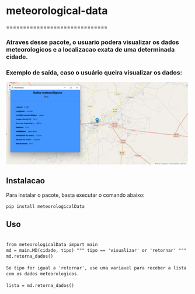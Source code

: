 # meteorological-data
==============================

### Atraves desse pacote, o usuario podera visualizar os dados meteorologicos e a localizacao exata de uma determinada cidade.

### Exemplo de saída, caso o usuário queira visualizar os dados:
<img src="src/img.png" alt="Dados meteorológicos">

## Instalacao

Para instalar o pacote, basta executar o comando abaixo:

<pre><code>pip install meteorologicalData</code></pre>

## Uso

<pre><code>
from meteorologicalData import main
md = main.MD(cidade, tipo) """ tipo == 'visualizar' or 'retornar' """
md.retorna_dados()

Se tipo for igual a 'retornar', use uma variavel para receber a lista com os dados meteorologicos.

lista = md.retorna_dados()
</code></pre>


